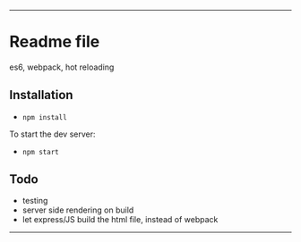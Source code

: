 -------------------

# Readme file
#### 
es6, webpack, hot reloading


## Installation

* `npm install`

To start the dev server: 

* `npm start`


## Todo
* testing
* server side rendering on build
* let express/JS build the html file, instead of webpack

-------------------
